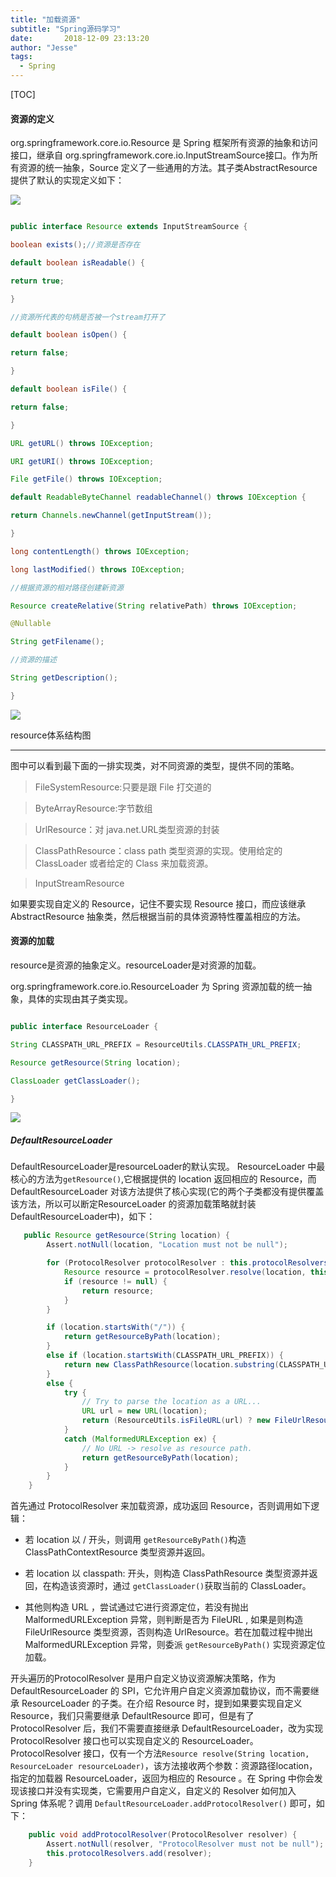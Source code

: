 ```yaml
---
title: "加载资源"
subtitle: "Spring源码学习"
date:       2018-12-09 23:13:20
author: "Jesse"
tags:
  - Spring
---
```

[TOC]

#### 资源的定义 

org.springframework.core.io.Resource 是 Spring 框架所有资源的抽象和访问接口，继承自 org.springframework.core.io.InputStreamSource接口。作为所有资源的统一抽象，Source 定义了一些通用的方法。其子类AbstractResource提供了默认的实现定义如下： 

![](https://ws4.sinaimg.cn/large/006tKfTcgy1g0stxz66k9j30660413yh.jpg) 

```java 

public interface Resource extends InputStreamSource { 

boolean exists();//资源是否存在 

default boolean isReadable() { 

return true; 

} 

//资源所代表的句柄是否被一个stream打开了 

default boolean isOpen() { 

return false; 

} 

default boolean isFile() { 

return false; 

} 

URL getURL() throws IOException; 

URI getURI() throws IOException; 

File getFile() throws IOException; 

default ReadableByteChannel readableChannel() throws IOException { 

return Channels.newChannel(getInputStream()); 

} 

long contentLength() throws IOException; 

long lastModified() throws IOException; 

//根据资源的相对路径创建新资源 

Resource createRelative(String relativePath) throws IOException; 

@Nullable 

String getFilename(); 

//资源的描述 

String getDescription(); 

} 

```

![](https://ws4.sinaimg.cn/large/006tKfTcgy1g0stypjfdyj31fe0h0wga.jpg) 

resource体系结构图 

---

图中可以看到最下面的一排实现类，对不同资源的类型，提供不同的策略。 

>FileSystemResource:只要是跟 File 打交道的 

>ByteArrayResource:字节数组 

>UrlResource：对 java.net.URL类型资源的封装 

>ClassPathResource：class path 类型资源的实现。使用给定的 ClassLoader 或者给定的 Class 来加载资源。 

>InputStreamResource 

如果要实现自定义的 Resource，记住不要实现 Resource 接口，而应该继承 AbstractResource 抽象类，然后根据当前的具体资源特性覆盖相应的方法。 

#### 资源的加载 

resource是资源的抽象定义。resourceLoader是对资源的加载。 

org.springframework.core.io.ResourceLoader 为 Spring 资源加载的统一抽象，具体的实现由其子类实现。 

```java 

public interface ResourceLoader { 

String CLASSPATH_URL_PREFIX = ResourceUtils.CLASSPATH_URL_PREFIX; 

Resource getResource(String location); 

ClassLoader getClassLoader(); 

} 

```

![](https://ws4.sinaimg.cn/large/006tKfTcly1g0y1c4mteij319e0ek0tr.jpg)
##### DefaultResourceLoader
DefaultResourceLoader是resourceLoader的默认实现。
ResourceLoader 中最核心的方法为`getResource()`,它根据提供的 location 返回相应的 Resource，而 DefaultResourceLoader 对该方法提供了核心实现(它的两个子类都没有提供覆盖该方法，所以可以断定ResourceLoader 的资源加载策略就封装 DefaultResourceLoader中)，如下：

```java
   public Resource getResource(String location) {
        Assert.notNull(location, "Location must not be null");

        for (ProtocolResolver protocolResolver : this.protocolResolvers) {
            Resource resource = protocolResolver.resolve(location, this);
            if (resource != null) {
                return resource;
            }
        }

        if (location.startsWith("/")) {
            return getResourceByPath(location);
        }
        else if (location.startsWith(CLASSPATH_URL_PREFIX)) {
            return new ClassPathResource(location.substring(CLASSPATH_URL_PREFIX.length()), getClassLoader());
        }
        else {
            try {
                // Try to parse the location as a URL...
                URL url = new URL(location);
                return (ResourceUtils.isFileURL(url) ? new FileUrlResource(url) : new UrlResource(url));
            }
            catch (MalformedURLException ex) {
                // No URL -> resolve as resource path.
                return getResourceByPath(location);
            }
        }
    }
```

首先通过 ProtocolResolver 来加载资源，成功返回 Resource，否则调用如下逻辑：

* 若 location 以 / 开头，则调用 `getResourceByPath()`构造 ClassPathContextResource 类型资源并返回。

* 若 location 以 classpath: 开头，则构造 ClassPathResource 类型资源并返回，在构造该资源时，通过 `getClassLoader()`获取当前的 ClassLoader。

* 其他则构造 URL ，尝试通过它进行资源定位，若没有抛出 MalformedURLException 异常，则判断是否为 FileURL , 如果是则构造 FileUrlResource 类型资源，否则构造 UrlResource。若在加载过程中抛出 MalformedURLException 异常，则委派 `getResourceByPath()` 实现资源定位加载。 

开头遍历的ProtocolResolver 是用户自定义协议资源解决策略，作为 DefaultResourceLoader 的 SPI，它允许用户自定义资源加载协议，而不需要继承 ResourceLoader 的子类。在介绍 Resource 时，提到如果要实现自定义 Resource，我们只需要继承 DefaultResource 即可，但是有了 ProtocolResolver 后，我们不需要直接继承 DefaultResourceLoader，改为实现 ProtocolResolver 接口也可以实现自定义的 ResourceLoader。 ProtocolResolver 接口，仅有一个方法`Resource resolve(String location, ResourceLoader resourceLoader)`，该方法接收两个参数：资源路径location，指定的加载器 ResourceLoader，返回为相应的 Resource 。在 Spring 中你会发现该接口并没有实现类，它需要用户自定义，自定义的 Resolver 如何加入 Spring 体系呢？调用 `DefaultResourceLoader.addProtocolResolver()` 即可，如下：

```java
    public void addProtocolResolver(ProtocolResolver resolver) {
        Assert.notNull(resolver, "ProtocolResolver must not be null");
        this.protocolResolvers.add(resolver);
    }
```

